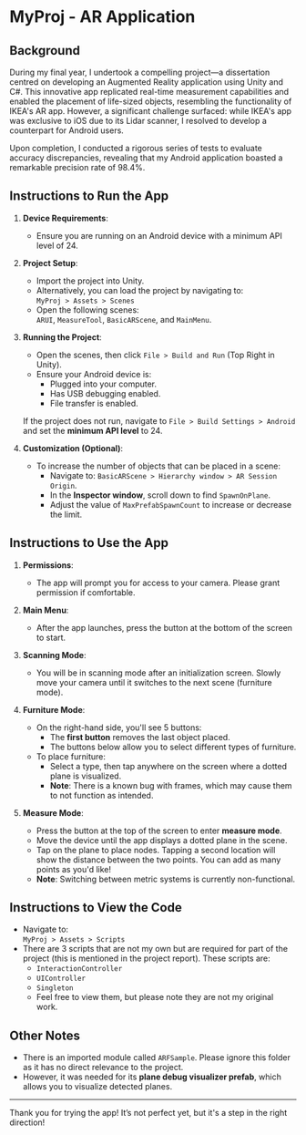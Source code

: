 # MyProj - AR Application

## Background
During my final year, I undertook a compelling project—a dissertation centred on developing an Augmented Reality application using Unity and C#. This innovative app replicated real-time measurement capabilities and enabled the placement of life-sized objects, resembling the functionality of IKEA's AR app. However, a significant challenge surfaced: while IKEA's app was exclusive to iOS due to its Lidar scanner, I resolved to develop a counterpart for Android users.

Upon completion, I conducted a rigorous series of tests to evaluate accuracy discrepancies, revealing that my Android application boasted a remarkable precision rate of 98.4%.

## Instructions to Run the App

1. **Device Requirements**:
   - Ensure you are running on an Android device with a minimum API level of 24.

2. **Project Setup**:
   - Import the project into Unity.
   - Alternatively, you can load the project by navigating to:  
     `MyProj > Assets > Scenes`
   - Open the following scenes:  
     `ARUI`, `MeasureTool`, `BasicARScene`, and `MainMenu`.

3. **Running the Project**:
   - Open the scenes, then click `File > Build and Run` (Top Right in Unity).
   - Ensure your Android device is:
     - Plugged into your computer.
     - Has USB debugging enabled.
     - File transfer is enabled.
   
   If the project does not run, navigate to `File > Build Settings > Android` and set the **minimum API level** to 24.

4. **Customization (Optional)**:
   - To increase the number of objects that can be placed in a scene:
     - Navigate to: `BasicARScene > Hierarchy window > AR Session Origin`.
     - In the **Inspector window**, scroll down to find `SpawnOnPlane`.
     - Adjust the value of `MaxPrefabSpawnCount` to increase or decrease the limit.


## Instructions to Use the App

1. **Permissions**:
   - The app will prompt you for access to your camera. Please grant permission if comfortable.

2. **Main Menu**:
   - After the app launches, press the button at the bottom of the screen to start.

3. **Scanning Mode**:
   - You will be in scanning mode after an initialization screen. Slowly move your camera until it switches to the next scene (furniture mode).

4. **Furniture Mode**:
   - On the right-hand side, you'll see 5 buttons:
     - The **first button** removes the last object placed.
     - The buttons below allow you to select different types of furniture.
   - To place furniture:
     - Select a type, then tap anywhere on the screen where a dotted plane is visualized.
     - **Note**: There is a known bug with frames, which may cause them to not function as intended.

5. **Measure Mode**:
   - Press the button at the top of the screen to enter **measure mode**.
   - Move the device until the app displays a dotted plane in the scene.
   - Tap on the plane to place nodes. Tapping a second location will show the distance between the two points. You can add as many points as you'd like!
   - **Note**: Switching between metric systems is currently non-functional.


## Instructions to View the Code

- Navigate to:  
  `MyProj > Assets > Scripts`
- There are 3 scripts that are not my own but are required for part of the project (this is mentioned in the project report). These scripts are:
  - `InteractionController`
  - `UIController`
  - `Singleton`
  - Feel free to view them, but please note they are not my original work.


## Other Notes

- There is an imported module called `ARFSample`. Please ignore this folder as it has no direct relevance to the project.
- However, it was needed for its **plane debug visualizer prefab**, which allows you to visualize detected planes.

---

Thank you for trying the app! It’s not perfect yet, but it's a step in the right direction!
